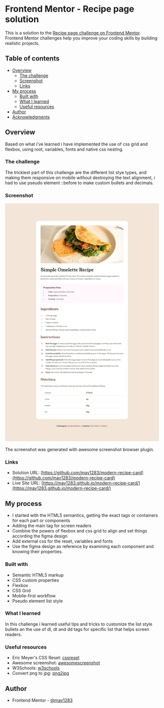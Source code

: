 # Frontend Mentor - Recipe page solution

This is a solution to the [Recipe page challenge on Frontend Mentor](https://www.frontendmentor.io/challenges/recipe-page-KiTsR8QQKm). Frontend Mentor challenges help you improve your coding skills by building realistic projects. 

## Table of contents

- [Overview](#overview)
  - [The challenge](#the-challenge)
  - [Screenshot](#screenshot)
  - [Links](#links)
- [My process](#my-process)
  - [Built with](#built-with)
  - [What I learned](#what-i-learned)
  - [Useful resources](#useful-resources)
- [Author](#author)
- [Acknowledgments](#acknowledgments)

## Overview

Based on what i've learned i have implemented the use of css grid and flexbox, using root, variables, fonts and native css nesting.

### The challenge

The trickiest part of this challenge are the different list stye types, and making them responsive on mobile without destroying the text alignment, i had to use pseudo element ::before to make custom bullets and decimals.

### Screenshot

![](./screenshot.jpg)

The screenshot was generated with awesome screenshot browser plugin.

### Links

- Solution URL: [https://github.com/mav1283/modern-recipe-card](https://github.com/mav1283/modern-recipe-card)
- Live Site URL: [https://mav1283.github.io/modern-recipe-card/](https://mav1283.github.io/modern-recipe-card/)

## My process

- I started with the HTML5 semantics, getting the exact tags or containers for each part or components
- Adding the main tag for screen readers
- Combine the powers of flexbox and css grid to align and set things according the figma design
- Add external css for the reset, variables and fonts
- Use the figma design as reference by examining each component and knowing their properties.

### Built with

- Semantic HTML5 markup
- CSS custom properties
- Flexbox
- CSS Grid
- Mobile-first workflow
- Pseudo element list style

### What I learned

In this challenge i learned useful tips and tricks to customize the list style bullets an the use of dl, dt and dd tags for specific list that helps screen readers.

### Useful resources

- Eric Meyer's CSS Reset: [cssreset](https://meyerweb.com/eric/tools/css/reset/)
- Awesome screenshot: [awesomescreenshot](https://www.awesomescreenshot.com/)
- W3Schools: [w3schools](https://www.w3schools.com/)
- Convert png to jpg: [png2jpg](https://png2jpg.com/)

## Author

- Frontend Mentor - [@mav1283](https://www.frontendmentor.io/profile/mav1283)
